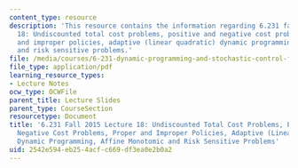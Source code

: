 ```yaml
---
content_type: resource
description: 'This resource contains the information regarding 6.231 fall 2015 lecture
  18: Undiscounted total cost problems, positive and negative cost problems, proper
  and improper policies, adaptive (linear quadratic) dynamic programming, affine monotomic
  and risk sensitive problems.'
file: /media/courses/6-231-dynamic-programming-and-stochastic-control-fall-2015/2542e594eb254acfc669df3ea0e2b0a2_MIT6_231F15_Lec18.pdf
file_type: application/pdf
learning_resource_types:
- Lecture Notes
ocw_type: OCWFile
parent_title: Lecture Slides
parent_type: CourseSection
resourcetype: Document
title: '6.231 Fall 2015 Lecture 18: Undiscounted Total Cost Problems, Positive and
  Negative Cost Problems, Proper and Improper Policies, Adaptive (Linear Quadratic)
  Dynamic Programming, Affine Monotomic and Risk Sensitive Problems'
uid: 2542e594-eb25-4acf-c669-df3ea0e2b0a2
---
```


